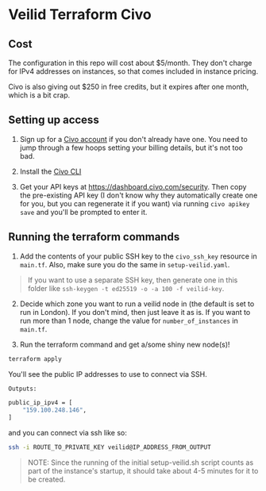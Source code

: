 # Veilid Terraform Civo

## Cost

The configuration in this repo will cost about $5/month. They don't charge for IPv4 addresses on instances, so that comes included in instance pricing.

Civo is also giving out $250 in free credits, but it expires after one month, which is a bit crap.

## Setting up access

1. Sign up for a [Civo account](https://civo.com/) if you don't already have one. You need to jump through a few hoops setting your billing details, but it's not too bad.

2. Install the [Civo CLI](https://www.civo.com/docs/overview/civo-cli#installation)

3. Get your API keys at https://dashboard.civo.com/security. Then copy the pre-existing API key (I don't know why they automatically create one for you, but you can regenerate it if you want) via running `civo apikey save` and you'll be prompted to enter it.

## Running the terraform commands

1. Add the contents of your public SSH key to the `civo_ssh_key` resource in `main.tf`. Also, make sure you do the same in `setup-veilid.yaml`.

> If you want to use a separate SSH key, then generate one in this folder like `ssh-keygen -t ed25519 -o -a 100 -f veilid-key`.

2. Decide which zone you want to run a veilid node in (the default is set to run in London). If you don't mind, then just leave it as is. If you want to run more than 1 node, change the value for `number_of_instances` in `main.tf`.

3. Run the terraform command and get a/some shiny new node(s)!

```sh
terraform apply
```

You'll see the public IP addresses to use to connect via SSH.

```sh
Outputs:

public_ip_ipv4 = [
    "159.100.248.146",
]
```

and you can connect via ssh like so:

```sh
ssh -i ROUTE_TO_PRIVATE_KEY veilid@IP_ADDRESS_FROM_OUTPUT
```

> NOTE: Since the running of the initial setup-veilid.sh script counts as part of the instance's startup, it should take about 4-5 minutes for it to be created.
